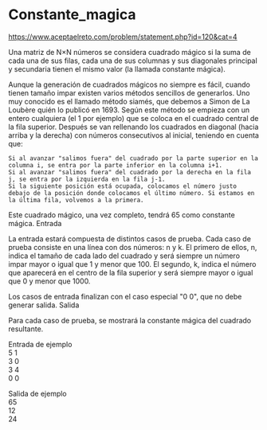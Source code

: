 # Constante_magica
https://www.aceptaelreto.com/problem/statement.php?id=120&cat=4

 Una matriz de N×N números se considera cuadrado mágico si la suma de cada una de sus filas, cada una de sus columnas y sus diagonales principal y secundaria tienen el mismo valor (la llamada constante mágica).

Aunque la generación de cuadrados mágicos no siempre es fácil, cuando tienen tamaño impar existen varios métodos sencillos de generarlos. Uno muy conocido es el llamado método siamés, que debemos a Simon de La Loubère quién lo publicó en 1693. Según este método se empieza con un entero cualquiera (el 1 por ejemplo) que se coloca en el cuadrado central de la fila superior. Después se van rellenando los cuadrados en diagonal (hacia arriba y la derecha) con números consecutivos al inicial, teniendo en cuenta que:

    Si al avanzar "salimos fuera" del cuadrado por la parte superior en la columna i, se entra por la parte inferior en la columna i+1.
    Si al avanzar "salimos fuera" del cuadrado por la derecha en la fila j, se entra por la izquierda en la fila j-1.
    Si la siguiente posición está ocupada, colocamos el número justo debajo de la posición donde colocamos el último número. Si estamos en la última fila, volvemos a la primera.


 Este cuadrado mágico, una vez completo, tendrá 65 como constante mágica.
Entrada

La entrada estará compuesta de distintos casos de prueba. Cada caso de prueba consiste en una línea con dos números: n y k. El primero de ellos, n, indica el tamaño de cada lado del cuadrado y será siempre un número impar mayor o igual que 1 y menor que 100. El segundo, k, indica el número que aparecerá en el centro de la fila superior y será siempre mayor o igual que 0 y menor que 1000.

Los casos de entrada finalizan con el caso especial "0 0", que no debe generar salida.
Salida

Para cada caso de prueba, se mostrará la constante mágica del cuadrado resultante.<br/>

Entrada de ejemplo <br/>
5 1 <br/>
3 0 <br/>
3 4 <br/>
0 0 <br/>

Salida de ejemplo <br/>
65 <br/>
12 <br/>
24 

